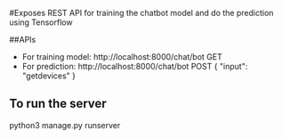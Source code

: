 #Exposes REST API for training the chatbot model and do the prediction using Tensorflow

##APIs
* For training model: http://localhost:8000/chat/bot GET 
* For prediction: http://localhost:8000/chat/bot POST { "input": "getdevices" }

## To run the server
python3 manage.py runserver 

